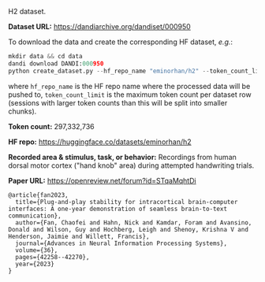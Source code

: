 H2 dataset. 

**Dataset URL:** https://dandiarchive.org/dandiset/000950

To download the data and create the corresponding HF dataset, *e.g.*:
```python
mkdir data && cd data
dandi download DANDI:000950
python create_dataset.py --hf_repo_name "eminorhan/h2" --token_count_limit 10_000_000
```
where `hf_repo_name` is the HF repo name where the processed data will be pushed to, `token_count_limit` is the maximum token count per dataset row (sessions with larger token counts than this will be split into smaller chunks).

**Token count:** 297,332,736

**HF repo:** https://huggingface.co/datasets/eminorhan/h2

**Recorded area & stimulus, task, or behavior:** Recordings from human dorsal motor cortex ("hand knob" area) during attempted handwriting trials.

**Paper URL:** https://openreview.net/forum?id=STqaMqhtDi

```
@article{fan2023,
  title={Plug-and-play stability for intracortical brain-computer interfaces: A one-year demonstration of seamless brain-to-text communication},
  author={Fan, Chaofei and Hahn, Nick and Kamdar, Foram and Avansino, Donald and Wilson, Guy and Hochberg, Leigh and Shenoy, Krishna V and Henderson, Jaimie and Willett, Francis},
  journal={Advances in Neural Information Processing Systems},
  volume={36},
  pages={42258--42270},
  year={2023}
}
```
